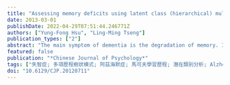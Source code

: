 ```yaml
---
title: "Assessing memory deficits using latent class (hierarchical) multinomial processing tree modeling: An illustration using data from clinical groups in Taiwan"
date: 2013-03-01
publishDate: 2022-04-29T07:51:44.246771Z
authors: ["Yung-Fong Hsu", "Ling-Ming Tseng"]
publication_types: ["2"]
abstract: "The main symptom of dementia is the degradation of memory. In clinical settings the common approach to assess the functioning of memory is to take memory tests based on recall and recognition. However, such tests hardly reveal the underlying causes of memory degradation, because scores of these tests typically are not results of a single cognitive process but are influenced by several cognitive processes such as storage and retrieval. In this paper we introduce a cognitive modeling approach called ”multinomial processing tree models” to the clinical psychology community in Taiwan. This model assumes that the memory process consists of unstored, intermediate, and long-term states. The transition among the three states follows a discrete-state Markovian learning process, with the respective probabilities of storage and retrieval being characterized by some parameters. We illustrate the use of the model to clinical data collected from National Taiwan University Hospital, including Alzheimer's disease, early-onset dementia, senile dementia, mild cognitive impairment, vascular dementia, and organic brain syndrome. To assess the within-group heterogeneity commonly seen in clinical settings, we also incorporate a latent class analysis into the model. Parameter estimates via goodness-of-fit using the computer program HMMTree reveal that different types of dementia undergo somewhat differentiable deficits of storage and/or retrieval processes in the immediate and long-term states. We also discuss two limitations of the current study, namely the representativeness of the sample and the restriction of the HMMTree program. 臨床上失智症的主要特徵之一是記憶功能的衰退，通常以包含回憶和再認的記憶測驗檢驗之，然而這種測驗對提供失智成因的資訊相當有限，因為此類測驗表現通常不是單一認知歷程運作結果，而是經由一些認知歷程（如：記憶儲存與提取）共同運作所致。本研究引介一記憶歷程的「多項歷程樹狀模式」於台灣臨床心理學界。該模式假設記憶歷程由「未儲存」、「中介儲存」和「長期儲存」三個狀態組成；狀態間的轉移服膺一馬可夫學習歷程，其相對應的記憶儲存與提取機率皆以參數表示。我們藉分析收集自台大醫院的臨床資料示範此模式運用；臨床資料包括阿茲海默症、早發性失智、老年失智、輕度認知障礙、血管型失智症、和器質性腦徵候群。為處理臨床常有的組內異質性問題，我們並採用一以「潛在類別」為本的分析方法於此模式。我們用HMMTree軟體做模型適配，結果顯示模型適配指標大致良好，不同成因的失智症具有不同的參數組型。顯示「多項歷程樹狀模式」模式比起傳統分析，更能評估儲存與提取在記憶測量表現中所扮演角色，對於臨床衡鑑和失智成因的瞭解更有幫助。研究侷限，包括樣本代表性及軟體限制，也在本文一併討論。"
featured: false
publication: "*Chinese Journal of Psychology*"
tags: ["失智症; 多項歷程樹狀模式; 阿茲海默症; 馬可夫學習歷程; 潛在類別分析; Alzheimer's disease; dementia; latent class analysis; Markovian learning process; multinomial processing tree model"]
doi: "10.6129/CJP.20120711"
---
```


